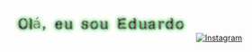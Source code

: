 ![Meu Texto Animado](cooltext478830476046430.gif)
[![Instagram](https://img.shields.io/badge/Instagram-%23E4405F.svg?style=for-the-badge&logo=Instagram&logoColor=white)](https://www.instagram.com/seu_usuario)



